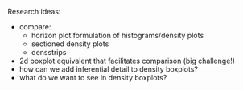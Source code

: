 Research ideas:

* compare:
  * horizon plot formulation of histograms/density plots
  * sectioned density plots
  * densstrips
* 2d boxplot equivalent that facilitates comparison (big challenge!)
* how can we add inferential detail to density boxplots?
* what do we want to see in density boxplots?